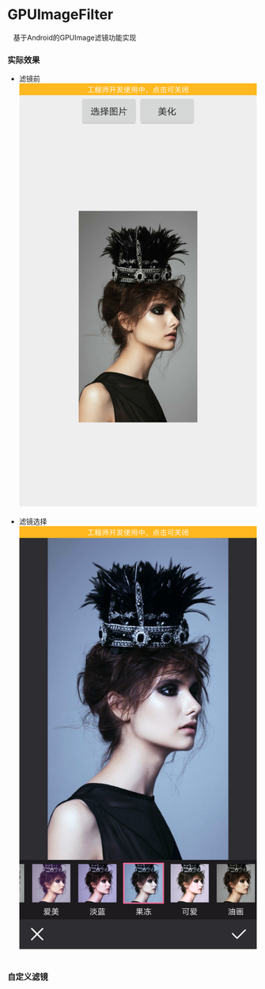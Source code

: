 # GPUImageFilter
    基于Android的GPUImage滤镜功能实现
    
### 实际效果
* 滤镜前
    ![](https://github.com/lidaoqun/GPUImageFilter/blob/master/Screenshot_2017-08-30-15-24-58-10.png)  
* 滤镜选择
    ![](https://github.com/lidaoqun/GPUImageFilter/blob/master/Screenshot_2017-08-30-15-25-05-68.png)  
### 自定义滤镜
    
